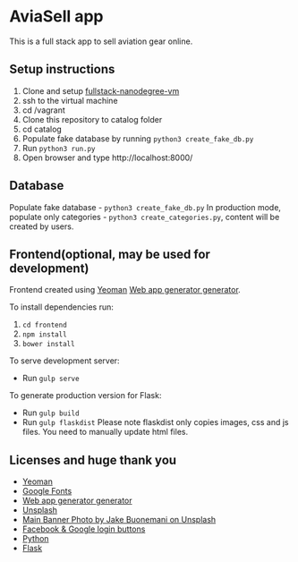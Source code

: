 # AviaSell app

This is a full stack app to sell aviation gear online.

## Setup instructions
1. Clone and setup [fullstack-nanodegree-vm](https://github.com/udacity/fullstack-nanodegree-vm)
1. ssh to the virtual machine
2. cd /vagrant
3. Clone this repository to catalog folder
4. cd catalog
5. Populate fake database by running `python3 create_fake_db.py`
6. Run `python3 run.py`
7. Open browser and type http://localhost:8000/

## Database
Populate fake database - `python3 create_fake_db.py`
In production mode, populate only categories - `python3 create_categories.py`, content will be created by users.


## Frontend(optional, may be used for development)
Frontend created using [Yeoman](http://yeoman.io/) [Web app generator generator](https://github.com/yeoman/generator-webapp).

To install dependencies run:
1. `cd frontend`
2. `npm install`
3. `bower install`

To serve development server:
* Run `gulp serve`

To generate production version for Flask:
* Run `gulp build`
* Run `gulp flaskdist`
Please note flaskdist only copies images, css and js files.
You need to manually update html files.


## Licenses and huge thank you
* [Yeoman](https://yeoman.io/)
* [Google Fonts](https://fonts.google.com/)
* [Web app generator generator](https://github.com/yeoman/generator-webapp)
* [Unsplash](https://unsplash.com/)
* [Main Banner Photo by Jake Buonemani on Unsplash](https://unsplash.com/photos/J7jaiTITluE)
* [Facebook & Google login buttons](https://codepen.io/davidelrizzo/pen/vEYvyv)
* [Python](https://www.python.org/)
* [Flask](http://flask.pocoo.org/)